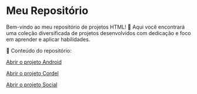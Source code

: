 # Meu Repositório 

Bem-vindo ao meu repositório de projetos HTML! 🚀 Aqui você encontrará uma coleção diversificada de projetos desenvolvidos com dedicação e foco em aprender e aplicar habilidades.

🔹 Conteúdo do repositório:

<a href="https://rangelzin.github.io/PortfolioHTML-CSS/html-css/projeto-android/android.html" target="_blank"> Abrir o projeto Android</a>

<a href="https://rangelzin.github.io/PortfolioHTML-CSS/html-css/projeto-cordel/projeto-cordel.html" target="_blank"> Abrir o projeto Cordel</a>

<a href="https://rangelzin.github.io/PortfolioHTML-CSS/html-css/projeto-social/social.html" target="_blank"> Abrir o projeto Social</a>

